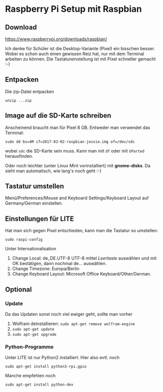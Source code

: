 # Raspberry Pi Setup mit Raspbian

## Download
https://www.raspberrypi.org/downloads/raspbian/

Ich denke für Schüler ist die Desktop-Variante (Pixel) ein bisschen besser. Wobei es schon auch einen gewissen Reiz hat, nur mit dem Terminal arbeiten zu können. Die Tastatureinstellung ist mit Pixel schneller gemacht :-)

## Entpacken
Die zip-Datei entpacken

`unzip ...zip`

## Image auf die SD-Karte schreiben
Anscheinend braucht man für Pixel 8 GB.
Entweder man verwendet das Terminal:

`sudo dd bs=4M if=2017-03-02-raspbian-jessie.img of=/dev/sdc`

wobei `sdc` die SD-Karte sein muss. Kann man mit `df` oder mit `GParted` herausfinden.

Oder noch leichter (unter Linux Mint vorinstalliert) mit **gnome-disks**. Da sieht man automatisch, wie lang's noch geht :-)

## Tastatur umstellen
Menü/Preferences/Mouse and Keyboard Settings/Keyboard Layout auf Germany/German einstellen.

## Einstellungen für LITE
Hat man sich gegen Pixel entschieden, kann man die Tastatur so umstellen:

`sudo raspi-config`

Unter Internationalisation
1. Change Local: de_DE.UTF-8 UTF-8 mittel *Leertaste* auswählen und mit OK bestätigen, dann nochmal de... auswählen.
2. Change Timezone: Europa/Berlin
3. Change Keyboard Layout: Microsoft Office Keyboard/Other/German.

## Optional
### Update
Da das Updaten sonst noch viel ewiger geht, sollte man vorher
1. Wolfram deinstallieren: `sudo apt-get remove wolfram-engine`
2. `sudo apt-get update`
3. `sudo apt-get upgrade`
### Python-Programme
Unter LITE ist nur Python2 installiert. Hier also evtl. noch

`sudo apt-get install python3-rpi.gpio`

Manche empfehlen noch

`sudo apt-get install python-dev`
